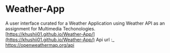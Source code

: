 # Weather-App
A user interface curated for a Weather Application using Weather API as an assignment for Multimedia Techonologies. 
[https://khushii01.github.io/Weather-App/](https://khushii01.github.io/Weather-App/)
Api url :_ https://openweathermap.org/api
<!-- <img src="app.png"> -->
